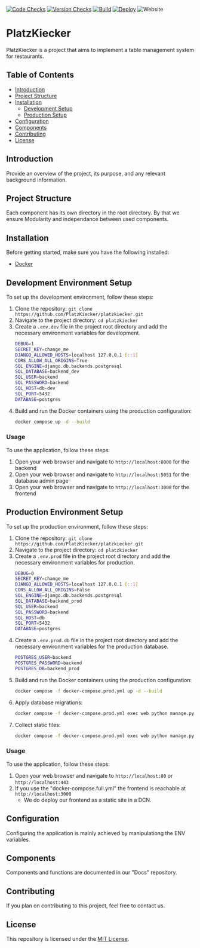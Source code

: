 [![Code Checks](https://github.com/PlatzKiecker/platzkiecker/actions/workflows/github-code-scanning/codeql/badge.svg?branch=prod)](https://github.com/PlatzKiecker/platzkiecker/actions/workflows/github-code-scanning/codeql)
[![Version Checks](https://github.com/PlatzKiecker/platzkiecker/actions/workflows/dependabot/dependabot-updates/badge.svg?branch=prod)](https://github.com/PlatzKiecker/platzkiecker/actions/workflows/dependabot/dependabot-updates)
[![Build](https://github.com/PlatzKiecker/platzkiecker/actions/workflows/build.yml/badge.svg)](https://github.com/PlatzKiecker/platzkiecker/actions/workflows/build.yml)
[![Deploy](https://github.com/PlatzKiecker/platzkiecker/actions/workflows/prod.yml/badge.svg)](https://github.com/PlatzKiecker/platzkiecker/actions/workflows/prod.yml)
![Website](https://img.shields.io/website?url=https%3A%2F%2Fplatzkiecker.de&logo=react&logoColor=blue&label=frontend)


# PlatzKiecker

PlatzKiecker is a project that aims to implement a table management system for restaurants.

## Table of Contents

- [Introduction](#introduction)
- [Project Structure](#project-structure)
- [Installation](#installation)
    - [Development Setup](#development-environment-setup)
    - [Production Setup](#production-environment-setup)
- [Configuration](#configuration)
- [Components](#components)
- [Contributing](#contributing)
- [License](#license)

## Introduction

Provide an overview of the project, its purpose, and any relevant background information.

## Project Structure

Each component has its own directory in the root directory. By that we ensure Modularity and independance between used components.

## Installation

Before getting started, make sure you have the following installed:

- [Docker](https://www.docker.com)

## Development Environment Setup

To set up the development environment, follow these steps:

1. Clone the repository: `git clone https://github.com/PlatzKiecker/platzkiecker.git`
2. Navigate to the project directory: `cd platzkiecker`
3. Create a `.env.dev` file in the project root directory and add the necessary environment variables for development.
    ```bash
    DEBUG=1
    SECRET_KEY=change_me
    DJANGO_ALLOWED_HOSTS=localhost 127.0.0.1 [::1]
    CORS_ALLOW_ALL_ORIGINS=True
    SQL_ENGINE=django.db.backends.postgresql
    SQL_DATABASE=backend_dev
    SQL_USER=backend
    SQL_PASSWORD=backend
    SQL_HOST=db-dev
    SQL_PORT=5432
    DATABASE=postgres
    ```
4. Build and run the Docker containers using the production configuration:
    ```bash
    docker compose up -d --build
    ```

### Usage

To use the application, follow these steps:

1. Open your web browser and navigate to `http://localhost:8000` for the backend
2. Open your web browser and navigate to `http://localhost:5051` for the database admin page
3. Open your web browser and navigate to `http://localhost:3000` for the frontend

## Production Environment Setup

To set up the production environment, follow these steps:
1. Clone the repository: `git clone https://github.com/PlatzKiecker/platzkiecker.git`
2. Navigate to the project directory: `cd platzkiecker`
3. Create a `.env.prod` file in the project root directory and add the necessary environment variables for production.
    ```bash
    DEBUG=0
    SECRET_KEY=change_me
    DJANGO_ALLOWED_HOSTS=localhost 127.0.0.1 [::1]
    CORS_ALLOW_ALL_ORIGINS=False
    SQL_ENGINE=django.db.backends.postgresql
    SQL_DATABASE=backend_prod
    SQL_USER=backend
    SQL_PASSWORD=backend
    SQL_HOST=db
    SQL_PORT=5432
    DATABASE=postgres
    ```
4. Create a `.env.prod.db` file in the project root directory and add the necessary environment variables for the production database.
    ```bash
    POSTGRES_USER=backend
    POSTGRES_PASSWORD=backend
    POSTGRES_DB=backend_prod
    ```
5. Build and run the Docker containers using the production configuration:
    ```bash
    docker compose -f docker-compose.prod.yml up -d --build
    ```
6. Apply database migrations:
    ```bash
    docker compose -f docker-compose.prod.yml exec web python manage.py migrate --noinput
    ```
7. Collect static files:
    ```bash
    docker compose -f docker-compose.prod.yml exec web python manage.py collectstatic --no-input --clear
    ```

### Usage

To use the application, follow these steps:

1. Open your web browser and navigate to `http://localhost:80` or `http://localhost:443`
2. If you use the "docker-compose.full.yml" the frontend is reachable at `http://localhost:3000`
    - We do deploy our frontend as a static site in a DCN.

## Configuration

Configuring the application is mainly achieved by manipulationg the ENV variables.

## Components

Components and functions are documented in our "Docs" repository.

## Contributing

If you plan on contributing to this project, feel free to contact us.

## License

This repository is licensed under the [MIT License](LICENSE).
